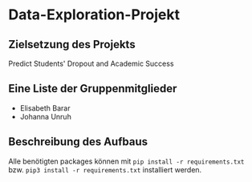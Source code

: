 # Data-Exploration-Projekt

## Zielsetzung des Projekts

Predict Students' Dropout and Academic Success

## Eine Liste der Gruppenmitglieder

- Elisabeth Barar
- Johanna Unruh

## Beschreibung des Aufbaus

Alle benötigten packages können mit `pip install -r requirements.txt` bzw. `pip3 install -r requirements.txt` installiert werden.
